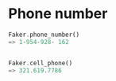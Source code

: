 # Phone number

```rust
Faker.phone_number()
=> 1-954-928- 162


Faker.cell_phone()
=> 321.619.7786
```

